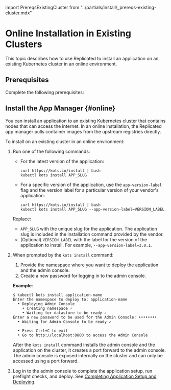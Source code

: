 import PrereqsExistingCluster from "../partials/install/_prereqs-existing-cluster.mdx"


# Online Installation in Existing Clusters

This topic describes how to use Replicated to install an application on an existing Kubernetes cluster in an online environment.

## Prerequisites

Complete the following prerequisites:

<PrereqsExistingCluster/> 

## Install the App Manager {#online}

You can install an application to an existing Kubernetes cluster that contains nodes that can access the internet.
In an online installation, the Replicated app manager pulls container images from the upstream registries directly.

To install on an existing cluster in an online environment:

1. Run one of the following commands:

   * For the latest version of the application:

      ```shell
      curl https://kots.io/install | bash
      kubectl kots install APP_SLUG
      ```

   * For a specific version of the application, use the `app-version-label` flag and the version label for a particular version of your vendor's application:

      ```shell
      curl https://kots.io/install | bash
      kubectl kots install APP_SLUG --app-version-label=VERSION_LABEL
      ```
    Replace:
    * `APP_SLUG` with the unique slug for the application. The application slug is included in the installation command provided by the vendor.
    * (Optional) `VERSION_LABEL` with the label for the version of the application to install. For example, `--app-version-label=3.0.1`.

1. When prompted by the `kots install` command:
   1. Provide the namespace where you want to deploy the application and the admin console.
   1. Create a new password for logging in to the admin console.

     **Example**:

     ```shell
     $ kubectl kots install application-name
     Enter the namespace to deploy to: application-name
       • Deploying Admin Console
         • Creating namespace ✓
         • Waiting for datastore to be ready ✓
     Enter a new password to be used for the Admin Console: ••••••••
       • Waiting for Admin Console to be ready ✓

       • Press Ctrl+C to exit
       • Go to http://localhost:8800 to access the Admin Console

     ```

    After the `kots install` command installs the admin console and the application on the cluster, it creates a port forward to the admin console. The admin console is exposed internally on the cluster and can only be accessed using a port forward.

1. Log in to the admin console to complete the application setup, run preflight checks, and deploy. See [Completing Application Setup and Deploying](installing-app-setup).